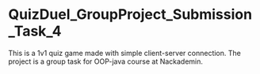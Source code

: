 # QuizDuel_GroupProject_Submission_Task_4

This is a 1v1 quiz game made with simple client-server connection.
The project is a group task for OOP-java course at Nackademin.
